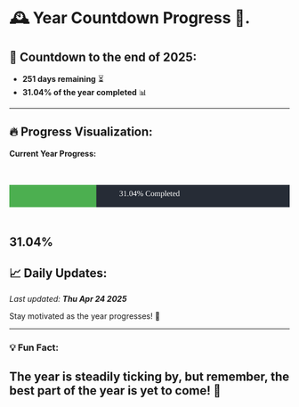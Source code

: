 
# &#x1F570; **Year Countdown Progress** &#x1F389;.

## &#x1F4C5; Countdown to the end of 2025:
- **251 days remaining** &#x23F3;
- **31.04% of the year completed** &#x1F4CA;

---

## &#x1F525; **Progress Visualization**:

**Current Year Progress:**

<br><br>
![Progress Bar](https://raw.githubusercontent.com/dayanidigv/year-countdown-progress/main/progress-bar.svg)
<br><br>

**31.04%**
---

## &#x1F4C8; **Daily Updates**:

_Last updated: **Thu Apr 24 2025**_

Stay motivated as the year progresses! &#x1F680;

--- 

### &#x1F4A1; **Fun Fact:**
The year is steadily ticking by, but remember, the best part of the year is yet to come! &#x1F31F;
---
